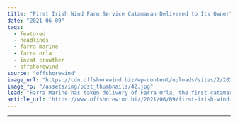 ```yaml
---
title: "First Irish Wind Farm Service Catamaran Delivered to Its Owner"
date: "2021-06-09"
tags: 
  - featured
  - headlines
  - farra marine
  - farra orla
  - incat crowther
  - offshorewind
source: "offshorewind"
image_url: "https://cdn.offshorewind.biz/wp-content/uploads/sites/2/2021/06/09121003/Incat-Crowther-_-Farra-Orla.jpg"
image_fp: "/assets/img/post_thumbnails/42.jpg"
lead: "Farra Marine has taken delivery of Farra Orla, the first catamaran wind farm service"
article_url: "https://www.offshorewind.biz/2021/06/09/first-irish-wind-farm-service-catamaran-delivered-to-its-owner/"
---
```


---
